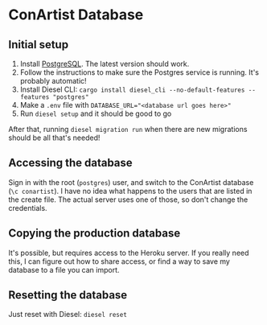 # ConArtist Database

## Initial setup

1.  Install [PostgreSQL](https://www.postgresql.org/download/). The latest version should work.
2.  Follow the instructions to make sure the Postgres service is running. It's probably automatic!
3.  Install Diesel CLI: `cargo install diesel_cli --no-default-features --features "postgres"`
4.  Make a `.env` file with `DATABASE_URL="<database url goes here>"`
5.  Run `diesel setup` and it should be good to go

After that, running `diesel migration run` when there are new migrations should be all that's
needed!

## Accessing the database

Sign in with the root (`postgres`) user, and switch to the ConArtist database (`\c conartist`). I
have no idea what happens to the users that are listed in the create file. The actual server uses
one of those, so don't change the credentials.

## Copying the production database

It's possible, but requires access to the Heroku server. If you really need this, I can figure out
how to share access, or find a way to save my database to a file you can import.

## Resetting the database

Just reset with Diesel: `diesel reset`
